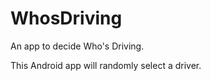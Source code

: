 WhosDriving
===========

An app to decide Who's Driving.

This Android app will randomly select a driver.
